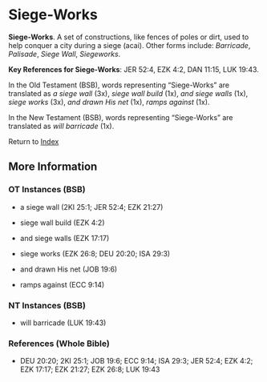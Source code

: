 # Siege-Works
**Siege-Works**. 
A set of constructions, like fences of poles or dirt, used to help conquer a city during a siege (acai). 
Other forms include: 
*Barricade*, *Palisade*, *Siege Wall*, *Siegeworks*. 


**Key References for Siege-Works**: 
JER 52:4, EZK 4:2, DAN 11:15, LUK 19:43. 


In the Old Testament (BSB), words representing “Siege-Works” are translated as 
*a siege wall* (3x), *siege wall build* (1x), *and siege walls* (1x), *siege works* (3x), *and drawn His net* (1x), *ramps against* (1x). 


In the New Testament (BSB), words representing “Siege-Works” are translated as 
*will barricade* (1x). 


Return to [Index](00-Index.md)

## More Information

### OT Instances (BSB)

* a siege wall (2KI 25:1; JER 52:4; EZK 21:27)

* siege wall build (EZK 4:2)

* and siege walls (EZK 17:17)

* siege works (EZK 26:8; DEU 20:20; ISA 29:3)

* and drawn His net (JOB 19:6)

* ramps against (ECC 9:14)



### NT Instances (BSB)

* will barricade (LUK 19:43)



### References (Whole Bible)

* DEU 20:20; 2KI 25:1; JOB 19:6; ECC 9:14; ISA 29:3; JER 52:4; EZK 4:2; EZK 17:17; EZK 21:27; EZK 26:8; LUK 19:43



